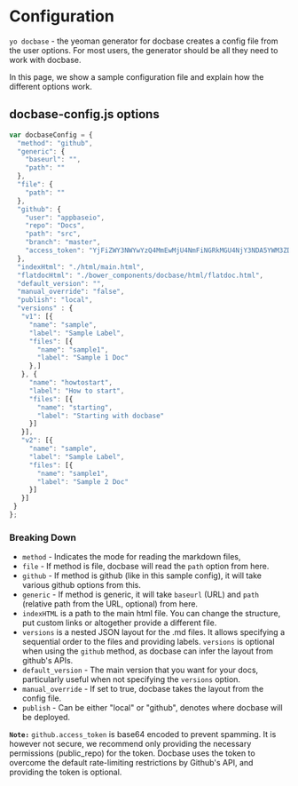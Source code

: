 # Configuration

``yo docbase`` - the yeoman generator for docbase creates a config file from the user options. For most users, the generator should be all they need to work with docbase.

In this page, we show a sample configuration file and explain how the different options work.

## docbase-config.js options

```js
var docbaseConfig = {
  "method": "github",
  "generic": {
    "baseurl": "",
    "path": ""
  },
  "file": {
    "path": ""
  },
  "github": {
    "user": "appbaseio",
    "repo": "Docs",
    "path": "src",
    "branch": "master",
    "access_token": "YjFiZWY3NWYwYzQ4MmEwMjU4NmFiNGRkMGU4NjY3NDA5YWM3ZDdjZQ=="
  },
  "indexHtml": "./html/main.html",
  "flatdocHtml": "./bower_components/docbase/html/flatdoc.html",
  "default_version": "",
  "manual_override": "false",
  "publish": "local",
  "versions" : {
   "v1": [{
     "name": "sample",
     "label": "Sample Label",
     "files": [{
       "name": "sample1",
       "label": "Sample 1 Doc"
     },]
   }, {
     "name": "howtostart",
     "label": "How to start",
     "files": [{
       "name": "starting",
       "label": "Starting with docbase"
     }]
   }],
   "v2": [{
     "name": "sample",
     "label": "Sample Label",
     "files": [{
       "name": "sample1",
       "label": "Sample 2 Doc"
     }]
   }]
 }
};
```

### Breaking Down

* ``method`` - Indicates the mode for reading the markdown files,
* ``file`` - If method is file, docbase will read the ``path`` option from here.
* ``github`` - If method is github (like in this sample config), it will take various github options from this.
* ``generic`` - If method is generic, it will take ``baseurl`` (URL) and ``path`` (relative path from the URL, optional) from here.
* ``indexHTML`` is a path to the main html file. You can change the structure, put custom links or altogether provide a different file.
* ``versions`` is a nested JSON layout for the .md files. It allows specifying a sequential order to the files and providing labels. ``versions`` is optional when using the ``github`` method, as docbase can infer the layout from github's APIs.
* ``default_version`` - The main version that you want for your docs, particularly useful when not specifying the ``versions`` option.
* ``manual_override`` - If set to true, docbase takes the layout from the config file.
* ``publish`` - Can be either "local" or "github", denotes where docbase will be deployed.

**``Note:``** ``github.access_token`` is base64 encoded to prevent spamming. It is however not secure, we recommend only providing the necessary permissions (public_repo) for the token. Docbase uses the token to overcome the default rate-limiting restrictions by Github's API, and providing the token is optional.
